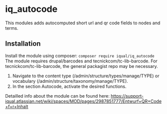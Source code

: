 # iq_autocode

This modules adds autocomputed short url and qr code fields to nodes and terms.

## Installation

Install the module using composer:
`composer require iqual/iq_autocode`
The module requires drupal/barcodes and tecnickcom/tc-lib-barcode.
For tecnickcom/tc-lib-barcode, the general packagist repo may be necessary.

1. Navigate to the content type (/admin/structure/types/manage/TYPE) or vocabulary (/admin/structure/taxonomy/manage/TYPE).
2. In the section Autocode, activate the desired functions.

Detailled info about the module can be found here: 
<https://support-iqual.atlassian.net/wiki/spaces/MOD/pages/2987851777/Entwurf+QR+Code+f+r+Inhalt>
